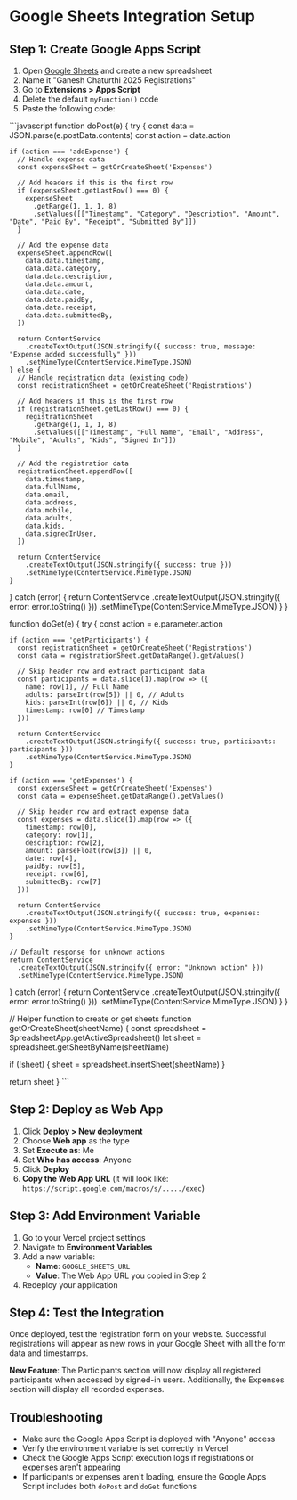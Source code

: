 # Google Sheets Integration Setup

## Step 1: Create Google Apps Script

1. Open [Google Sheets](https://sheets.google.com) and create a new spreadsheet
2. Name it "Ganesh Chaturthi 2025 Registrations"
3. Go to **Extensions > Apps Script**
4. Delete the default `myFunction()` code
5. Paste the following code:

\`\`\`javascript
function doPost(e) {
  try {
    const data = JSON.parse(e.postData.contents)
    const action = data.action
    
    if (action === 'addExpense') {
      // Handle expense data
      const expenseSheet = getOrCreateSheet('Expenses')
      
      // Add headers if this is the first row
      if (expenseSheet.getLastRow() === 0) {
        expenseSheet
          .getRange(1, 1, 1, 8)
          .setValues([["Timestamp", "Category", "Description", "Amount", "Date", "Paid By", "Receipt", "Submitted By"]])
      }
      
      // Add the expense data
      expenseSheet.appendRow([
        data.data.timestamp,
        data.data.category,
        data.data.description,
        data.data.amount,
        data.data.date,
        data.data.paidBy,
        data.data.receipt,
        data.data.submittedBy,
      ])
      
      return ContentService
        .createTextOutput(JSON.stringify({ success: true, message: "Expense added successfully" }))
        .setMimeType(ContentService.MimeType.JSON)
    } else {
      // Handle registration data (existing code)
      const registrationSheet = getOrCreateSheet('Registrations')
      
      // Add headers if this is the first row
      if (registrationSheet.getLastRow() === 0) {
        registrationSheet
          .getRange(1, 1, 1, 8)
          .setValues([["Timestamp", "Full Name", "Email", "Address", "Mobile", "Adults", "Kids", "Signed In"]])
      }

      // Add the registration data
      registrationSheet.appendRow([
        data.timestamp,
        data.fullName,
        data.email,
        data.address,
        data.mobile,
        data.adults,
        data.kids,
        data.signedInUser,
      ])

      return ContentService
        .createTextOutput(JSON.stringify({ success: true }))
        .setMimeType(ContentService.MimeType.JSON)
    }
      
  } catch (error) {
    return ContentService
      .createTextOutput(JSON.stringify({ error: error.toString() }))
      .setMimeType(ContentService.MimeType.JSON)
  }
}

function doGet(e) {
  try {
    const action = e.parameter.action
    
    if (action === 'getParticipants') {
      const registrationSheet = getOrCreateSheet('Registrations')
      const data = registrationSheet.getDataRange().getValues()
      
      // Skip header row and extract participant data
      const participants = data.slice(1).map(row => ({
        name: row[1], // Full Name
        adults: parseInt(row[5]) || 0, // Adults
        kids: parseInt(row[6]) || 0, // Kids
        timestamp: row[0] // Timestamp
      }))
      
      return ContentService
        .createTextOutput(JSON.stringify({ success: true, participants: participants }))
        .setMimeType(ContentService.MimeType.JSON)
    }
    
    if (action === 'getExpenses') {
      const expenseSheet = getOrCreateSheet('Expenses')
      const data = expenseSheet.getDataRange().getValues()
      
      // Skip header row and extract expense data
      const expenses = data.slice(1).map(row => ({
        timestamp: row[0],
        category: row[1],
        description: row[2],
        amount: parseFloat(row[3]) || 0,
        date: row[4],
        paidBy: row[5],
        receipt: row[6],
        submittedBy: row[7]
      }))
      
      return ContentService
        .createTextOutput(JSON.stringify({ success: true, expenses: expenses }))
        .setMimeType(ContentService.MimeType.JSON)
    }
    
    // Default response for unknown actions
    return ContentService
      .createTextOutput(JSON.stringify({ error: "Unknown action" }))
      .setMimeType(ContentService.MimeType.JSON)
      
  } catch (error) {
    return ContentService
      .createTextOutput(JSON.stringify({ error: error.toString() }))
      .setMimeType(ContentService.MimeType.JSON)
  }
}

// Helper function to create or get sheets
function getOrCreateSheet(sheetName) {
  const spreadsheet = SpreadsheetApp.getActiveSpreadsheet()
  let sheet = spreadsheet.getSheetByName(sheetName)
  
  if (!sheet) {
    sheet = spreadsheet.insertSheet(sheetName)
  }
  
  return sheet
}
\`\`\`

## Step 2: Deploy as Web App

1. Click **Deploy > New deployment**
2. Choose **Web app** as the type
3. Set **Execute as**: Me
4. Set **Who has access**: Anyone
5. Click **Deploy**
6. **Copy the Web App URL** (it will look like: `https://script.google.com/macros/s/...../exec`)

## Step 3: Add Environment Variable

1. Go to your Vercel project settings
2. Navigate to **Environment Variables**
3. Add a new variable:
   - **Name**: `GOOGLE_SHEETS_URL`
   - **Value**: The Web App URL you copied in Step 2
4. Redeploy your application

## Step 4: Test the Integration

Once deployed, test the registration form on your website. Successful registrations will appear as new rows in your Google Sheet with all the form data and timestamps.

**New Feature**: The Participants section will now display all registered participants when accessed by signed-in users. Additionally, the Expenses section will display all recorded expenses.

## Troubleshooting

- Make sure the Google Apps Script is deployed with "Anyone" access
- Verify the environment variable is set correctly in Vercel
- Check the Google Apps Script execution logs if registrations or expenses aren't appearing
- If participants or expenses aren't loading, ensure the Google Apps Script includes both `doPost` and `doGet` functions
